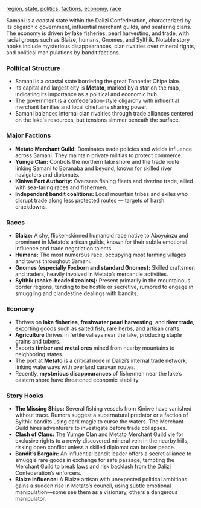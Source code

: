 [region](tags/region), [state](tags/state), [politics](tags/politics), [factions](tags/factions), [economy](tags/economy), [race](tags/race)

Samani is a coastal state within the Dalizi Confederation, characterized by its oligarchic government, influential merchant guilds, and seafaring clans. The economy is driven by lake fisheries, pearl harvesting, and trade, with racial groups such as Blaize, humans, Gnomes, and Sylthik. Notable story hooks include mysterious disappearances, clan rivalries over mineral rights, and political manipulations by bandit factions.

### Political Structure
- Samani is a coastal state bordering the great Tonaetlet Chipe lake.
- Its capital and largest city is **Metato**, marked by a star on the map, indicating its importance as a political and economic hub.
- The government is a confederation-style oligarchy with influential merchant families and local chieftains sharing power.
- Samani balances internal clan rivalries through trade alliances centered on the lake's resources, but tensions simmer beneath the surface.

### Major Factions
- **Metato Merchant Guild:** Dominates trade policies and wields influence across Samani. They maintain private militias to protect commerce.
- **Yumge Clan:** Controls the northern lake shore and the trade route linking Samani to Boranaba and beyond, known for skilled river navigators and diplomats.
- **Kiniwe Port Authority:** Oversees fishing fleets and riverine trade, allied with sea-faring races and fishermen.
- **Independent bandit coalitions:** Local mountain tribes and exiles who disrupt trade along less protected routes — targets of harsh crackdowns.

### Races
- **Blaize:** A shy, flicker-skinned humanoid race native to Aboyuinzu and prominent in Metato’s artisan guilds, known for their subtle emotional influence and trade negotiation talents.
- **Humans:** The most numerous race, occupying most farming villages and towns throughout Samani.
- **Gnomes (especially Foxborn and standard Gnomes):** Skilled craftsmen and traders, heavily involved in Metato’s mercantile activities.
- **Sylthik (snake-headed zealots):** Present primarily in the mountainous border regions, tending to be hostile or secretive, rumored to engage in smuggling and clandestine dealings with bandits.

### Economy
- Thrives on **lake fisheries, freshwater pearl harvesting**, and **river trade**, exporting goods such as salted fish, rare herbs, and artisan crafts.
- **Agriculture** thrives in fertile valleys near the lake, producing staple grains and tubers.
- Exports **timber** and **metal ores** mined from nearby mountains to neighboring states.
- The port at **Metato** is a critical node in Dalizi’s internal trade network, linking waterways with overland caravan routes.
- Recently, **mysterious disappearances** of fishermen near the lake’s eastern shore have threatened economic stability.

### Story Hooks
- **The Missing Ships:** Several fishing vessels from Kiniwe have vanished without trace. Rumors suggest a supernatural predator or a faction of Sylthik bandits using dark magic to curse the waters. The Merchant Guild hires adventurers to investigate before trade collapses.
- **Clash of Clans:** The Yumge Clan and Metato Merchant Guild vie for exclusive rights to a newly discovered mineral vein in the nearby hills, risking open conflict unless a skilled diplomat can broker peace.
- **Bandit’s Bargain:** An influential bandit leader offers a secret alliance to smuggle rare goods in exchange for safe passage, tempting the Merchant Guild to break laws and risk backlash from the Dalizi Confederation’s enforcers.
- **Blaize Influence:** A Blaize artisan with unexpected political ambitions gains a sudden rise in Metato’s council, using subtle emotional manipulation—some see them as a visionary, others a dangerous manipulator.